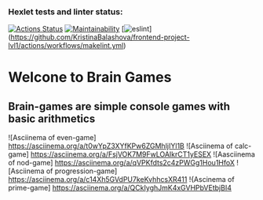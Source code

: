 ### Hexlet tests and linter status:
[![Actions Status](https://github.com/KristinaBalashova/frontend-project-lvl1/workflows/hexlet-check/badge.svg)](https://github.com/KristinaBalashova/frontend-project-lvl1/actions)
[![Maintainability](https://api.codeclimate.com/v1/badges/a99a88d28ad37a79dbf6/maintainability)](https://codeclimate.com/github/codeclimate/codeclimate/maintainability)
[![eslint](https://github.com/KristinaBalashova/frontend-project-lvl1/actions/workflows/makelint.yml/badge.svg)] (https://github.com/KristinaBalashova/frontend-project-lvl1/actions/workflows/makelint.yml)

# Welcone to Brain Games
## Brain-games are simple console games with basic arithmetics
![Asciinema of even-game] https://asciinema.org/a/t0wYpZ3XYfKPw6ZGMhIjIYl1B
![Asciinema of calc-game] https://asciinema.org/a/FsjVOK7M9FwLOAIkrCT1yESEX
![Aasciinema of nod-game]  https://asciinema.org/a/qVPKfdts2c4zPWGg1Hou1HfoX
![Asciinema of progression-game] https://asciinema.org/a/c14Xh5GVdPU7keKvhhcsXR411
!{Ascinema of prime-game] https://asciinema.org/a/QCkIyghJmK4xGVHPbVEtbjBI4

